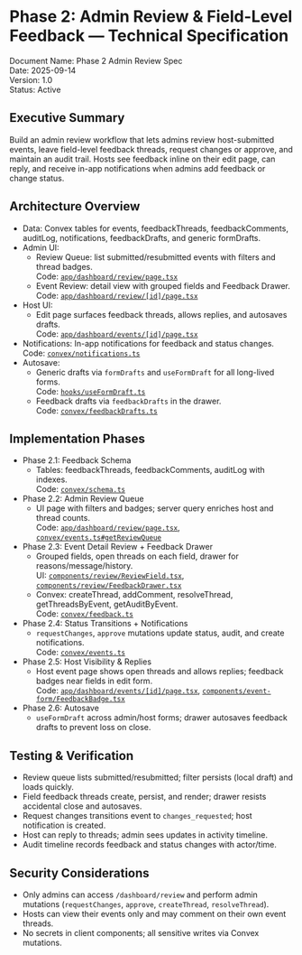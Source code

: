 # Phase 2: Admin Review & Field-Level Feedback — Technical Specification

Document Name: Phase 2 Admin Review Spec  
Date: 2025-09-14  
Version: 1.0  
Status: Active

## Executive Summary
Build an admin review workflow that lets admins review host-submitted events, leave field-level feedback threads, request changes or approve, and maintain an audit trail. Hosts see feedback inline on their edit page, can reply, and receive in-app notifications when admins add feedback or change status.

## Architecture Overview
- Data: Convex tables for events, feedbackThreads, feedbackComments, auditLog, notifications, feedbackDrafts, and generic formDrafts.
- Admin UI:
  - Review Queue: list submitted/resubmitted events with filters and thread badges.  
    Code: [`app/dashboard/review/page.tsx`](file:///Users/ray/workspace/htw-hackathon-2025-rayfernando/app/dashboard/review/page.tsx)
  - Event Review: detail view with grouped fields and Feedback Drawer.  
    Code: [`app/dashboard/review/[id]/page.tsx`](file:///Users/ray/workspace/htw-hackathon-2025-rayfernando/app/dashboard/review/%5Bid%5D/page.tsx)
- Host UI:
  - Edit page surfaces feedback threads, allows replies, and autosaves drafts.  
    Code: [`app/dashboard/events/[id]/page.tsx`](file:///Users/ray/workspace/htw-hackathon-2025-rayfernando/app/dashboard/events/%5Bid%5D/page.tsx)
- Notifications: In-app notifications for feedback and status changes.  
  Code: [`convex/notifications.ts`](file:///Users/ray/workspace/htw-hackathon-2025-rayfernando/convex/notifications.ts)
- Autosave:
  - Generic drafts via `formDrafts` and `useFormDraft` for all long-lived forms.  
    Code: [`hooks/useFormDraft.ts`](file:///Users/ray/workspace/htw-hackathon-2025-rayfernando/hooks/useFormDraft.ts)
  - Feedback drafts via `feedbackDrafts` in the drawer.  
    Code: [`convex/feedbackDrafts.ts`](file:///Users/ray/workspace/htw-hackathon-2025-rayfernando/convex/feedbackDrafts.ts)

## Implementation Phases
- Phase 2.1: Feedback Schema
  - Tables: feedbackThreads, feedbackComments, auditLog with indexes.  
    Code: [`convex/schema.ts`](file:///Users/ray/workspace/htw-hackathon-2025-rayfernando/convex/schema.ts#L91-L117)
- Phase 2.2: Admin Review Queue
  - UI page with filters and badges; server query enriches host and thread counts.  
    Code: [`app/dashboard/review/page.tsx`](file:///Users/ray/workspace/htw-hackathon-2025-rayfernando/app/dashboard/review/page.tsx), [`convex/events.ts#getReviewQueue`](file:///Users/ray/workspace/htw-hackathon-2025-rayfernando/convex/events.ts#L368-L451)
- Phase 2.3: Event Detail Review + Feedback Drawer
  - Grouped fields, open threads on each field, drawer for reasons/message/history.  
    UI: [`components/review/ReviewField.tsx`](file:///Users/ray/workspace/htw-hackathon-2025-rayfernando/components/review/ReviewField.tsx), [`components/review/FeedbackDrawer.tsx`](file:///Users/ray/workspace/htw-hackathon-2025-rayfernando/components/review/FeedbackDrawer.tsx)
  - Convex: createThread, addComment, resolveThread, getThreadsByEvent, getAuditByEvent.  
    Code: [`convex/feedback.ts`](file:///Users/ray/workspace/htw-hackathon-2025-rayfernando/convex/feedback.ts)
- Phase 2.4: Status Transitions + Notifications
  - `requestChanges`, `approve` mutations update status, audit, and create notifications.  
    Code: [`convex/events.ts`](file:///Users/ray/workspace/htw-hackathon-2025-rayfernando/convex/events.ts#L491-L547)
- Phase 2.5: Host Visibility & Replies
  - Host event page shows open threads and allows replies; feedback badges near fields in edit form.  
    Code: [`app/dashboard/events/[id]/page.tsx`](file:///Users/ray/workspace/htw-hackathon-2025-rayfernando/app/dashboard/events/%5Bid%5D/page.tsx), [`components/event-form/FeedbackBadge.tsx`](file:///Users/ray/workspace/htw-hackathon-2025-rayfernando/components/event-form/FeedbackBadge.tsx)
- Phase 2.6: Autosave
  - `useFormDraft` across admin/host forms; drawer autosaves feedback drafts to prevent loss on close.

## Testing & Verification
- Review queue lists submitted/resubmitted; filter persists (local draft) and loads quickly.
- Field feedback threads create, persist, and render; drawer resists accidental close and autosaves.
- Request changes transitions event to `changes_requested`; host notification is created.
- Host can reply to threads; admin sees updates in activity timeline.
- Audit timeline records feedback and status changes with actor/time.

## Security Considerations
- Only admins can access `/dashboard/review` and perform admin mutations (`requestChanges`, `approve`, `createThread`, `resolveThread`).
- Hosts can view their events only and may comment on their own event threads.
- No secrets in client components; all sensitive writes via Convex mutations.
